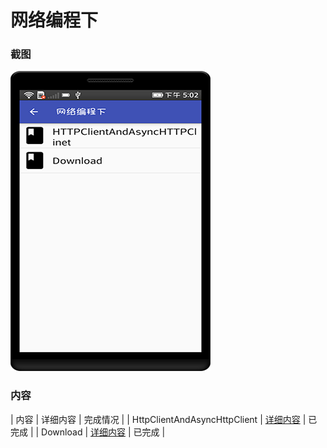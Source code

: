 # 网络编程下

### 截图
![截图](https://github.com/BruceAnda/HMAndroid/blob/master/screenshot/day05/pic/pic.png)

### 内容
| 内容 | 详细内容 | 完成情况 |
| HttpClientAndAsyncHttpClient | [详细内容](https://github.com/BruceAnda/HMAndroid/tree/master/app/src/main/java/zhaoliang/com/hmandroid/activity/day05/httpclientandasynchttpclient) | 已完成 |
| Download | [详细内容](https://github.com/BruceAnda/HMAndroid/tree/master/app/src/main/java/zhaoliang/com/hmandroid/activity/day05/download) | 已完成 |